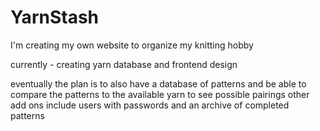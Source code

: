 # YarnStash
I'm creating my own website to organize my knitting hobby

currently - creating yarn database and frontend design

eventually the plan is to also have a database of patterns and be able to compare the patterns to the available yarn to see possible pairings
other add ons include users with passwords and an archive of completed patterns 
